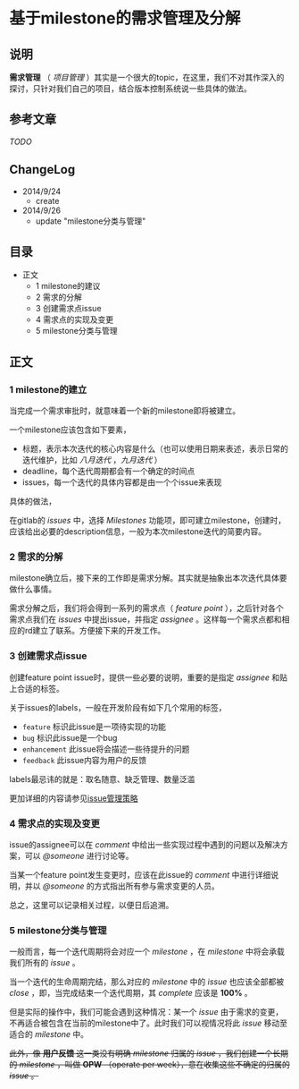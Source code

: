 # 基于milestone的需求管理及分解

## 说明

**需求管理** （ *项目管理* ）其实是一个很大的topic，在这里，我们不对其作深入的探讨，只针对我们自己的项目，结合版本控制系统说一些具体的做法。

## 参考文章

*TODO*

## ChangeLog

- 2014/9/24
    - create
- 2014/9/26
    - update "milestone分类与管理"

## 目录

- 正文
    - 1 milestone的建议
    - 2 需求的分解
    - 3 创建需求点issue
    - 4 需求点的实现及变更
    - 5 milestone分类与管理

## 正文

### 1 milestone的建立

当完成一个需求审批时，就意味着一个新的milestone即将被建立。

一个milestone应该包含如下要素，

- 标题，表示本次迭代的核心内容是什么（也可以使用日期来表述，表示日常的迭代维护，比如 *八月迭代* ，*九月迭代* ）
- deadline，每个迭代周期都会有一个确定的时间点
- issues，每一个迭代的具体内容都是由一个个issue来表现

具体的做法，

在gitlab的 *issues* 中，选择 *Milestones* 功能项，即可建立milestone，创建时，应该给出必要的description信息，一般为本次milestone迭代的简要内容。

### 2 需求的分解

milestone确立后，接下来的工作即是需求分解。其实就是抽象出本次迭代具体要做什么事情。

需求分解之后，我们将会得到一系列的需求点（ *feature point* ），之后针对各个需求点我们在 *issues* 中提出issue，并指定 *assignee* 。这样每一个需求点都和相应的rd建立了联系。方便接下来的开发工作。

### 3 创建需求点issue

创建feature point issue时，提供一些必要的说明，重要的是指定 *assignee* 和贴上合适的标签。

关于issues的labels，一般在开发阶段有如下几个常用的标签，

- `feature` 标识此issue是一项待实现的功能
- `bug` 标识此issue是一个bug
- `enhancement` 此issue将会描述一些待提升的问题
- `feedback` 此issue内容为用户的反馈

labels最忌讳的就是：取名随意、缺乏管理、数量泛滥

更加详细的内容请参见[issue管理策略](issue-management.md)

### 4 需求点的实现及变更

issue的assignee可以在 *comment* 中给出一些实现过程中遇到的问题以及解决方案，可以 *@someone* 进行讨论等。

当某一个feature point发生变更时，应该在此issue的 *comment* 中进行详细说明，并以 *@someone* 的方式指出所有参与需求变更的人员。

总之，这里可以记录相关过程，以便日后追溯。

### 5 milestone分类与管理

一般而言，每一个迭代周期将会对应一个 *milestone* ，在 *milestone* 中将会承载我们所有的 *issue* 。

当一个迭代的生命周期完结，那么对应的 *milestone* 中的 *issue* 也应该全部都被 *close* ，即，当完成结束一个迭代周期，其 *complete* 应该是 **100%** 。

但是实际的操作中，我们可能会遇到这种情况：某一个 *issue* 由于需求的变更，不再适合被包含在当前的milestone中了。此时我们可以视情况将此 *issue* 移动至适合的 *milestone* 中。

~~此外，像 **用户反馈** 这一类没有明确 *milestone* 归属的 *issue* ，我们创建一个长期的 *milestone* ，叫做 **OPW** （operate per week），意在收集这些不确定的归属的 *issue* 。~~

